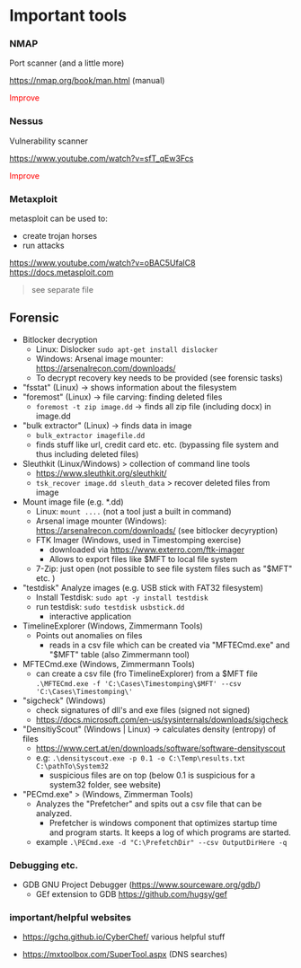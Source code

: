 # Important tools

### NMAP
Port scanner (and a little more)

https://nmap.org/book/man.html (manual)

<span style="color:red">Improve</span>

### Nessus
Vulnerability scanner

https://www.youtube.com/watch?v=sfT_qEw3Fcs


<span style="color:red">Improve</span>

### Metaxploit
metasploit can be used to: 
- create trojan horses
- run attacks

https://www.youtube.com/watch?v=oBAC5UfalC8
https://docs.metasploit.com
> see separate file


## Forensic
- Bitlocker decryption
    - Linux: Dislocker `sudo apt-get install dislocker`
    - Windows: Arsenal image mounter: https://arsenalrecon.com/downloads/ 
    - To decrypt recovery key needs to be provided (see forensic tasks)
- "fsstat" (Linux) -> shows information about the filesystem
- "foremost" (Linux) -> file carving: finding deleted files
    - `foremost -t zip image.dd`  -> finds all zip file (including docx) in image.dd
- "bulk extractor" (Linux) -> finds data in image
    - `bulk_extractor imagefile.dd`
    - finds stuff like url, credit card etc. etc. (bypassing file system and thus including deleted files)
- Sleuthkit (Linux/Windows) > collection of command line tools
    - https://www.sleuthkit.org/sleuthkit/
    -  `tsk_recover image.dd sleuth_data` > recover deleted files from image 
- Mount image file (e.g. *.dd)
    - Linux: `mount ....`  (not a tool just a built in command)
    - Arsenal image mounter (Windows): https://arsenalrecon.com/downloads/  (see bitlocker decyryption)
    - FTK Imager (Windows, used in Timestomping exercise)
        - downloaded via https://www.exterro.com/ftk-imager
        - Allows to export files like $MFT to local file system
    - 7-Zip: just open (not possible to see file system files such as "$MFT" etc. )
- "testdisk" Analyze images (e.g. USB stick with FAT32 filesystem)
    - Install Testdisk: `sudo apt -y install testdisk`
    - run testdisk: `sudo testdisk usbstick.dd`  
        - interactive application
- TimelineExplorer (Windows, Zimmermann Tools)
    - Points out anomalies on files
        - reads in a csv file which can be created via "MFTECmd.exe" and "$MFT" table (also Zimmermann tool)
- MFTECmd.exe  (Windows, Zimmermann Tools)
    - can create a csv file (fro TimelineExplorer) from a $MFT file 
    `.\MFTECmd.exe -f 'C:\Cases\Timestomping\$MFT' --csv 'C:\Cases\Timestomping\'`
- "sigcheck" (Windows)
    - check signatures of dll's and exe files (signed not signed)
    - https://docs.microsoft.com/en-us/sysinternals/downloads/sigcheck
- "DensitiyScout"  (Windows | Linux) -> calculates density (entropy) of files
    - https://www.cert.at/en/downloads/software/software-densityscout
    - e.g: `.\densityscout.exe -p 0.1 -o C:\Temp\results.txt C:\pathTo\System32`
        - suspicious files are on top (below 0.1 is suspicious for a system32 folder, see website)
- "PECmd.exe" > (Windows, Zimmerman Tools)
    - Analyzes the "Prefetcher" and spits out a csv file that can be analyzed. 
        - Prefetcher is windows component that optimizes startup time and program starts. It keeps a log of which programs are started.
    - example `.\PECmd.exe -d "C:\PrefetchDir" --csv OutputDirHere -q`


### Debugging etc.
- GDB GNU Project Debugger (https://www.sourceware.org/gdb/)
    - GEf extension to GDB https://github.com/hugsy/gef  



### important/helpful websites

- https://gchq.github.io/CyberChef/    various helpful stuff

- https://mxtoolbox.com/SuperTool.aspx  (DNS searches)